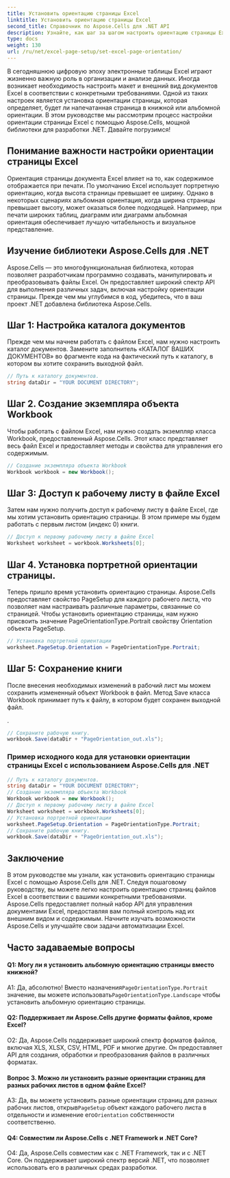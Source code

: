 ```yaml
---
title: Установить ориентацию страницы Excel
linktitle: Установить ориентацию страницы Excel
second_title: Справочник по Aspose.Cells для .NET API
description: Узнайте, как шаг за шагом настроить ориентацию страницы Excel с помощью Aspose.Cells для .NET. Получите оптимизированные результаты.
type: docs
weight: 130
url: /ru/net/excel-page-setup/set-excel-page-orientation/
---
```

В сегодняшнюю цифровую эпоху электронные таблицы Excel играют жизненно важную роль в организации и анализе данных. Иногда возникает необходимость настроить макет и внешний вид документов Excel в соответствии с конкретными требованиями. Одной из таких настроек является установка ориентации страницы, которая определяет, будет ли напечатанная страница в книжной или альбомной ориентации. В этом руководстве мы рассмотрим процесс настройки ориентации страницы Excel с помощью Aspose.Cells, мощной библиотеки для разработки .NET. Давайте погрузимся!

## Понимание важности настройки ориентации страницы Excel

Ориентация страницы документа Excel влияет на то, как содержимое отображается при печати. По умолчанию Excel использует портретную ориентацию, когда высота страницы превышает ее ширину. Однако в некоторых сценариях альбомная ориентация, когда ширина страницы превышает высоту, может оказаться более подходящей. Например, при печати широких таблиц, диаграмм или диаграмм альбомная ориентация обеспечивает лучшую читабельность и визуальное представление.

## Изучение библиотеки Aspose.Cells для .NET

Aspose.Cells — это многофункциональная библиотека, которая позволяет разработчикам программно создавать, манипулировать и преобразовывать файлы Excel. Он предоставляет широкий спектр API для выполнения различных задач, включая настройку ориентации страницы. Прежде чем мы углубимся в код, убедитесь, что в ваш проект .NET добавлена библиотека Aspose.Cells.

## Шаг 1: Настройка каталога документов

Прежде чем мы начнем работать с файлом Excel, нам нужно настроить каталог документов. Замените заполнитель «КАТАЛОГ ВАШИХ ДОКУМЕНТОВ» во фрагменте кода на фактический путь к каталогу, в котором вы хотите сохранить выходной файл.

```csharp
// Путь к каталогу документов.
string dataDir = "YOUR DOCUMENT DIRECTORY";
```

## Шаг 2. Создание экземпляра объекта Workbook

Чтобы работать с файлом Excel, нам нужно создать экземпляр класса Workbook, предоставленный Aspose.Cells. Этот класс представляет весь файл Excel и предоставляет методы и свойства для управления его содержимым.

```csharp
// Создание экземпляра объекта Workbook
Workbook workbook = new Workbook();
```

## Шаг 3: Доступ к рабочему листу в файле Excel

Затем нам нужно получить доступ к рабочему листу в файле Excel, где мы хотим установить ориентацию страницы. В этом примере мы будем работать с первым листом (индекс 0) книги.

```csharp
// Доступ к первому рабочему листу в файле Excel
Worksheet worksheet = workbook.Worksheets[0];
```

## Шаг 4. Установка портретной ориентации страницы.

Теперь пришло время установить ориентацию страницы. Aspose.Cells предоставляет свойство PageSetup для каждого рабочего листа, что позволяет нам настраивать различные параметры, связанные со страницей. Чтобы установить ориентацию страницы, нам нужно присвоить значение PageOrientationType.Portrait свойству Orientation объекта PageSetup.

```csharp
// Установка портретной ориентации
worksheet.PageSetup.Orientation = PageOrientationType.Portrait;
```

## Шаг 5: Сохранение книги

После внесения необходимых изменений в рабочий лист мы можем сохранить измененный объект Workbook в файл. Метод Save класса Workbook принимает путь к файлу, в котором будет сохранен выходной файл.

.

```csharp
// Сохраните рабочую книгу.
workbook.Save(dataDir + "PageOrientation_out.xls");
```

### Пример исходного кода для установки ориентации страницы Excel с использованием Aspose.Cells для .NET 

```csharp
// Путь к каталогу документов.
string dataDir = "YOUR DOCUMENT DIRECTORY";
// Создание экземпляра объекта Workbook
Workbook workbook = new Workbook();
// Доступ к первому рабочему листу в файле Excel
Worksheet worksheet = workbook.Worksheets[0];
// Установка портретной ориентации
worksheet.PageSetup.Orientation = PageOrientationType.Portrait;
// Сохраните рабочую книгу.
workbook.Save(dataDir + "PageOrientation_out.xls");
```

## Заключение

В этом руководстве мы узнали, как установить ориентацию страницы Excel с помощью Aspose.Cells для .NET. Следуя пошаговому руководству, вы можете легко настроить ориентацию страниц файлов Excel в соответствии с вашими конкретными требованиями. Aspose.Cells предоставляет полный набор API для управления документами Excel, предоставляя вам полный контроль над их внешним видом и содержимым. Начните изучать возможности Aspose.Cells и улучшайте свои задачи автоматизации Excel.

## Часто задаваемые вопросы

#### Q1: Могу ли я установить альбомную ориентацию страницы вместо книжной?

 A1: Да, абсолютно! Вместо назначения`PageOrientationType.Portrait` значение, вы можете использовать`PageOrientationType.Landscape` чтобы установить альбомную ориентацию страницы.

#### Q2: Поддерживает ли Aspose.Cells другие форматы файлов, кроме Excel?

О2: Да, Aspose.Cells поддерживает широкий спектр форматов файлов, включая XLS, XLSX, CSV, HTML, PDF и многие другие. Он предоставляет API для создания, обработки и преобразования файлов в различных форматах.

#### Вопрос 3. Можно ли установить разные ориентации страниц для разных рабочих листов в одном файле Excel?

 A3: Да, вы можете установить разные ориентации страниц для разных рабочих листов, открыв`PageSetup` объект каждого рабочего листа в отдельности и изменение его`Orientation` собственности соответственно.

#### Q4: Совместим ли Aspose.Cells с .NET Framework и .NET Core?

О4: Да, Aspose.Cells совместим как с .NET Framework, так и с .NET Core. Он поддерживает широкий спектр версий .NET, что позволяет использовать его в различных средах разработки.
